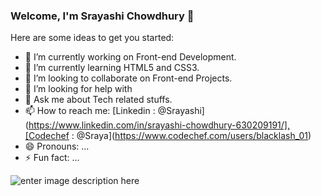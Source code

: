 ### Welcome, I'm Srayashi Chowdhury 👋

Here are some ideas to get you started:

- 🔭 I’m currently working on Front-end Development.
- 🌱 I’m currently learning HTML5 and CSS3.
- 👯 I’m looking to collaborate on Front-end Projects.
- 🤔 I’m looking for help with 
- 💬 Ask me about Tech related stuffs.
- 📫 How to reach me: [Linkedin : @Srayashi](https://www.linkedin.com/in/srayashi-chowdhury-630209191/],[Codechef : @Sraya](https://www.codechef.com/users/blacklash_01) 
- 😄 Pronouns: ...
- ⚡ Fun fact: ...

![enter image description here](https://github-readme-stats.vercel.app/api?username=Sraya123&&show_icons=true&title_color=ffffff&icon_color=bb2acf&text_color=daf7dc&bg_color=151515)
